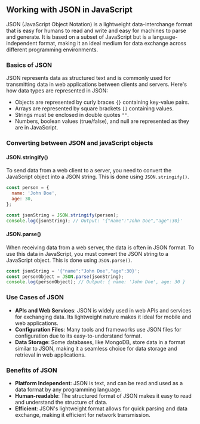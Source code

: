## Working with JSON in JavaScript

JSON (JavaScript Object Notation) is a lightweight data-interchange format that is easy for humans to read and write and easy for machines to parse and generate. It is based on a subset of JavaScript but is a language-independent format, making it an ideal medium for data exchange across different programming environments.

### Basics of JSON

JSON represents data as structured text and is commonly used for transmitting data in web applications between clients and servers. Here's how data types are represented in JSON:

- Objects are represented by curly braces `{}` containing key-value pairs.
- Arrays are represented by square brackets `[]` containing values.
- Strings must be enclosed in double quotes `""`.
- Numbers, boolean values (true/false), and null are represented as they are in JavaScript.

### Converting between JSON and javaScript objects

#### JSON.stringify()

To send data from a web client to a server, you need to convert the JavaScript object into a JSON string. This is done using `JSON.stringify()`.

```js
const person = {
  name: 'John Doe',
  age: 30,
};

const jsonString = JSON.stringify(person);
console.log(jsonString); // Output: '{"name":"John Doe","age":30}'
```

#### JSON.parse()

When receiving data from a web server, the data is often in JSON format. To use this data in JavaScript, you must convert the JSON string to a JavaScript object. This is done using `JSON.parse()`.

```js
const jsonString = '{"name":"John Doe","age":30}';
const personObject = JSON.parse(jsonString);
console.log(personObject); // Output: { name: 'John Doe', age: 30 }
```

### Use Cases of JSON

- **APIs and Web Services**: JSON is widely used in web APIs and services for exchanging data. Its lightweight nature makes it ideal for mobile and web applications.
- **Configuration Files**: Many tools and frameworks use JSON files for configuration due to its easy-to-understand format.
- **Data Storage**: Some databases, like MongoDB, store data in a format similar to JSON, making it a seamless choice for data storage and retrieval in web applications.

### Benefits of JSON

- **Platform Independent**: JSON is text, and can be read and used as a data format by any programming language.
- **Human-readable**: The structured format of JSON makes it easy to read and understand the structure of data.
- **Efficient**: JSON's lightweight format allows for quick parsing and data exchange, making it efficient for network transmission.